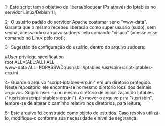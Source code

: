 1- Este script tem o objetivo de liberar/bloquear IPs através do Iptables no servidor Linux/Debian 11;

2- O usuário padrão do servidor Apache costumar ser o "www-data". Garanta que o mesmo recebeu liberação como super usuário (sudo), sem senha, acessando o arquivo sudoers pelo comando "visudo" (acesse esse comando no Linux pelo root);

3- Sugestão de configuração do usuário, dentro do arquivo sudoers:

#User privilege specification <br>
root ALL=(ALL:ALL) ALL <br>
www-data ALL=NOPASSWD:/usr/sbin/iptables,/usr/sbin/script-iptables-erp.ini

4- Guarde o arquivo "script-iptables-erp.ini" em um diretório protegido. Neste repositório, ele encontra-se no mesmo diretório local dos demais arquivos. Sugiro inseri-lo no mesmo diretório de inicialização do Iptables ("/usr/sbin/script-iptables-erp.ini"). Ao mover o arquivo para "/usr/sbin", lembre-se de alterar o caminho relativo nos diretórios, para leitura;

5- Este arquivo foi construído como objeto de estudos. Caso resolva utilizá-lo, modifique-o conforme sua necessidade e nível de segurança.
